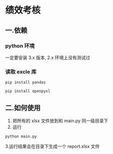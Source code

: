 # 绩效考核

## 一.依赖

### python 环境

一定要安装 3.x 版本, 2.x 环境上没有测试过

### 读取 excle 库

```shell
pip install pandas

pip install openpyxl
```

## 二.如何使用

1. 把所有的 xlsx 文件放到和 main.py 同一级目录下
2. 运行

```shell
python main.py
```

3.运行结果会在目录下生成一个 report.xlsx 文件
